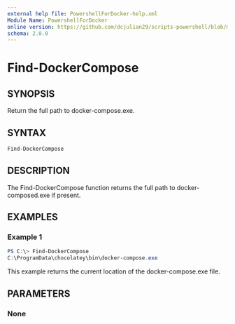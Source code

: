 ```yaml
---
external help file: PowershellForDocker-help.xml
Module Name: PowershellForDocker
online version: https://github.com/dcjulian29/scripts-powershell/blob/main/Modules/PowershellForDocker/docs/Find-DockerCompose.md
schema: 2.0.0
---
```


# Find-DockerCompose

## SYNOPSIS

Return the full path to docker-compose.exe.

## SYNTAX

```powershell
Find-DockerCompose
```

## DESCRIPTION

The Find-DockerCompose function returns the full path to docker-composed.exe if present.

## EXAMPLES

### Example 1

```powershell
PS C:\> Find-DockerCompose
C:\ProgramData\chocolatey\bin\docker-compose.exe
```

This example returns the current location of the docker-compose.exe file.

## PARAMETERS

### None
